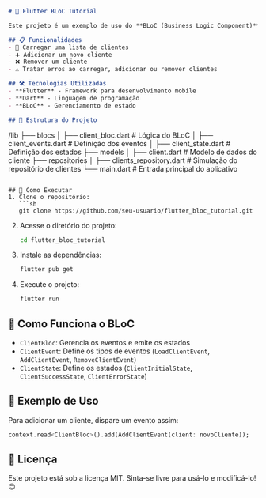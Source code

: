 ```md
# 📌 Flutter BLoC Tutorial

Este projeto é um exemplo de uso do **BLoC (Business Logic Component)** no Flutter para gerenciar estados relacionados a clientes. Ele demonstra como estruturar eventos, estados e lógica de negócios separadamente.

## 📋 Funcionalidades
- 🔄 Carregar uma lista de clientes
- ➕ Adicionar um novo cliente
- ❌ Remover um cliente
- ⚠️ Tratar erros ao carregar, adicionar ou remover clientes

## 🛠️ Tecnologias Utilizadas
- **Flutter** - Framework para desenvolvimento mobile
- **Dart** - Linguagem de programação
- **BLoC** - Gerenciamento de estado

## 📂 Estrutura do Projeto
```

/lib ├── blocs │   ├── client\_bloc.dart       # Lógica do BLoC │   ├── client\_events.dart     # Definição dos eventos │   ├── client\_state.dart      # Definição dos estados ├── models │   ├── client.dart            # Modelo de dados do cliente ├── repositories │   ├── clients\_repository.dart # Simulação do repositório de clientes └── main.dart                  # Entrada principal do aplicativo

````

## 🚀 Como Executar
1. Clone o repositório:
   ```sh
   git clone https://github.com/seu-usuario/flutter_bloc_tutorial.git
````

2. Acesse o diretório do projeto:
   ```sh
   cd flutter_bloc_tutorial
   ```
3. Instale as dependências:
   ```sh
   flutter pub get
   ```
4. Execute o projeto:
   ```sh
   flutter run
   ```

## 🎯 Como Funciona o BLoC

- `ClientBloc`: Gerencia os eventos e emite os estados
- `ClientEvent`: Define os tipos de eventos (`LoadClientEvent`, `AddClientEvent`, `RemoveClientEvent`)
- `ClientState`: Define os estados (`ClientInitialState`, `ClientSuccessState`, `ClientErrorState`)

## 📌 Exemplo de Uso

Para adicionar um cliente, dispare um evento assim:

```dart
context.read<ClientBloc>().add(AddClientEvent(client: novoCliente));
```

## 📖 Licença

Este projeto está sob a licença MIT. Sinta-se livre para usá-lo e modificá-lo! 😊

```
```
